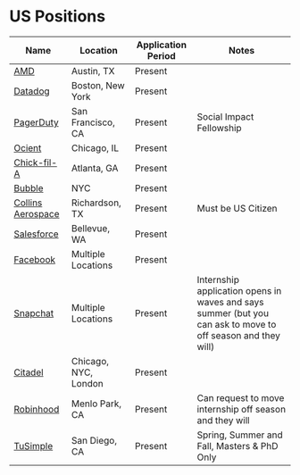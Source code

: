 # US Positions
| Name  |  Location |  Application Period |  Notes |
|---|---|---|--|
| [AMD](https://jobs.amd.com/go/Internships-&-Co-op-Opportunities/2567200/) | Austin, TX | Present | |
| [Datadog](https://www.datadoghq.com/careers/detail/?gh_jid=2265933) | Boston, New York | Present | |
| [PagerDuty](https://www.ventureloop.com/ventureloop/job/1505818/pagerduty/social-impact-fellowship) | San Francisco, CA | Present | Social Impact Fellowship | 
| [Ocient](https://www.ocient.com/careers?gh_jid=4105471003) | Chicago, IL | Present | |
| [Chick-fil-A](https://www.linkedin.com/jobs/view/2181940153/) | Atlanta, GA | Present | | 
| [Bubble](https://www.linkedin.com/jobs/view/2273368629/) | NYC | Present | | 
| [Collins Aerospace](https://www.linkedin.com/jobs/view/2299353021) | Richardson, TX | Present | Must be US Citizen | 
| [Salesforce](https://salesforce.wd1.myworkdayjobs.com/en-US/External_Career_Site/job/Washington---Bellevue/Fall-2021-Co-op---Software-Engineer_JR78014?source=LinkedIn_Jobs) | Bellevue, WA | Present | | 
| [Facebook](https://www.facebook.com/careers/jobs/654496918442526/) | Multiple Locations | Present | |
| [Snapchat](https://www.snap.com/en-US/jobs) | Multiple Locations | Present | Internship application opens in waves and says summer (but you can ask to move to off season and they will) |
| [Citadel](https://www.citadel.com/careers/details/software-engineer-intern-us/) | Chicago, NYC, London | Present | | 
| [Robinhood](https://robinhood.com/us/en/careers/openings/) | Menlo Park, CA | Present |  Can request to move internship off season and they will |
| [TuSimple](https://boards.greenhouse.io/tusimple/jobs/4872634002) | San Diego, CA | Present | Spring, Summer and Fall, Masters & PhD Only | 
